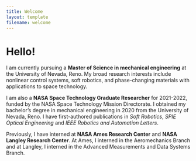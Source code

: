 ```yaml
---
title: Welcome
layout: template
filename: welcome
--- 
```


# Hello!

I am currently pursuing a **Master of Science in mechanical engineering** at the University of Nevada, Reno. My broad research interests include nonlinear control systems, soft robotics, and phase-changing materials with applications to space technology.

I am also a **NASA Space Technology Graduate Researcher** for 2021-2022, funded by the NASA Space Technology Mission Directorate. I obtained my bachelor’s degree in mechanical engineering in 2020 from the University of Nevada, Reno. I have first-authored publications in *Soft Robotics*, *SPIE Optical Engineering* and *IEEE Robotics and Automation Letters*.

Previously, I have interned at **NASA Ames Research Center** and **NASA Langley Research Center**. At Ames, I interned in the Aeromechanics Branch and at Langley, I interned in the Advanced Measurements and Data Systems Branch.
